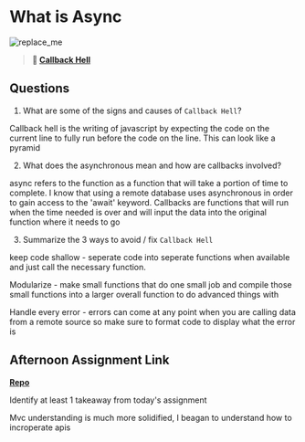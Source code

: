 # What is Async

![replace_me](https://codeworks.blob.core.windows.net/public/assets/img/illustrations/placeholder.svg)

> **📖 [Callback Hell](https://codeworksacademy.com/fs-student-guide/resources/wk4/01-Callbacks)**

## Questions

1. What are some of the signs and causes of `Callback Hell`?

Callback hell is the writing of javascript by expecting the code on the current line to fully run before the code on the line. This can look like a pyramid

2. What does the asynchronous mean and how are callbacks involved?

async refers to the function as a function that will take a portion of time to complete. I know that using a remote database uses asynchronous in order to gain access to the 'await' keyword. Callbacks are functions that will run when the time needed is over and will input the data into the original function where it needs to go

3. Summarize the 3 ways to avoid / fix `Callback Hell`

keep code shallow - seperate code into seperate functions when available and just call the necessary function. 

Modularize - make small functions that do one small job and compile those small functions into a larger overall function to do advanced things with

Handle every error - errors can come at any point when you are calling data from a remote source so make sure to format code to display what the error is

## Afternoon Assignment Link

**[Repo](https://github.com/Tmontandon/trivia)**

Identify at least 1 takeaway from today's assignment

Mvc understanding is much more solidified, I beagan to  understand how to incroperate apis
